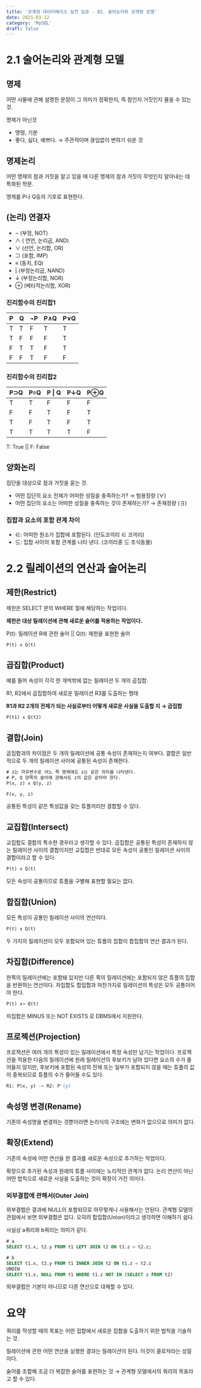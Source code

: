 ```yaml
---
title: '관계형 데이터베이스 실전 입문 - 02. 술어논리와 관계형 모델'
date: 2021-03-12
category: 'MySQL'
draft: false
---
```


# 2.1 술어논리와 관계형 모델

## 명제

어떤 사물에 관해 설명한 문장이 그 의미가 정확한지, 즉 참인지 거짓인지 물을 수 있는 것.

명제가 아닌것

- 명령, 기분
- 좋다, 싫다, 예쁘다. → 주관적이며 끊임없이 변하기 쉬운 것

## 명제논리

어떤 명제의 참과 거짓을 알고 있을 때 다른 명제의 참과 거짓이 무엇인지 알아내는 데 특화된 학문.

명제를 P나 Q등의 기호로 표현한다.

## (논리) 연결자

- ¬ (부정, NOT)
- ∧ ( 연언, 논리곱, AND)
- ∨ (선언, 논리합, OR)
- ⊃ (포함, IMP)
- ≡ (동치, EQ)
- | (부정논리곱, NAND)
- ↓ (부정논리합, NOR)
- ⊕ (베타적논리합, XOR)

### 진리함수의 진리합1

| P   | Q   | ¬P  | P∧Q | P∨Q |
| --- | --- | --- | --- | --- |
| T   | T   | F   | T   | T   |
| T   | F   | F   | F   | T   |
| F   | T   | T   | F   | T   |
| F   | F   | T   | F   | F   |

### 진리함수의 진리합2

| P⊃Q | P≡Q | P \| Q | P↓Q | P⊕Q |
| --- | --- | ------ | --- | --- |
| T   | T   | F      | F   | F   |
| F   | F   | T      | F   | T   |
| T   | F   | T      | F   | T   |
| T   | T   | T      | T   | F   |

T: True || F: False

## 양화논리

집단을 대상으로 참과 거짓을 묻는 것.

- 어떤 집단의 요소 전체가 어떠한 성질을 충족하는가? → 범용정량 (∀)
- 어떤 집단의 요소는 어떠한 성질을 충족하는 것이 존재하는가? → 존재정량 (∃)

### 집합과 요소의 포함 관계 차이

- ∈: 어떠한 원소가 집합에 포함된다. (인도코끼리 ∈ 코끼리)
- ⊆: 집합 사이의 포함 관계를 나타 낸다. (코끼리종 ⊆ 초식동물)

# 2.2 릴레이션의 연산과 술어논리

## 제한(Restrict)

제한은 SELECT 문의 WHERE 절에 해당하는 작업이다.

**제한은 대상 릴레이션에 관해 새로운 술어를 적용하는 작업이다.**

P(t): 릴레이션 R에 관한 술어 || Q(t): 제한을 표현한 술어

```sql
P(t) ∧ Q(t)
```

## 곱집합(Product)

예를 들어 속성이 각각 한 개씩밖에 없는 릴레이션 두 개의 곱집합.

R1, R2에서 곱집합하여 새로운 릴레이션 R3를 도출하는 형태

**R1과 R2 2개의 전제가 되는 사실로부터 어떻게 새로운 사실을 도출할 지 → 곱집합**

```sql
P(t1) ∧ Q(t2)
```

## 결합(Join)

곱집합과의 차이점은 두 개의 릴레이션에 공통 속성이 존재하는지 여부다. 결합은 일반적으로 두 개의 릴레이션 사이에 공통된 속성이 존재한다.

```sql
# z는 자유변수로 어느 쪽 명제에도 z는 같은 의미를 나타낸다.
# P, Q 양쪽의 술어에 관해서도 z의 값은 같아야 한다.
P(x, z) ∧ Q(y, z)

F(x, y, z)
```

공통된 특성이 같은 특성값을 갖는 튜플끼리만 결합할 수 있다.

## 교집합(Intersect)

교집합도 결합의 특수한 경우라고 생각할 수 있다. 곱집합은 공통된 특성이 존재하지 않는 릴레이션 사이의 결합이지만 교집합은 반대로 모든 속성이 공통인 릴레이션 사이의 결합이라고 할 수 있다.

```sql
P(t) ∧ Q(t)
```

모든 속성이 공통이므로 튜플을 구별해 표현할 필요는 없다.

## 합집합(Union)

모든 특성이 공통인 릴레이션 사이의 연산이다.

```sql
P(t) ∨ Q(t)
```

두 가지의 릴레이션이 모두 포함되어 있는 튜플의 집합이 합집합의 연산 결과가 된다.

## 차집합(Difference)

한쪽의 릴레이션에는 포함돼 있지만 다른 쪽의 릴레이션에는 포함되지 않은 튜플의 집합을 반환하는 연산이다. 차집합도 합집합과 마찬가지로 릴레이션의 특성은 모두 공통이어야 한다.

```sql
P(t) ∧¬ Q(t)
```

차집합은 MINUS 또는 NOT EXISTS 로 DBMS에서 지원한다.

## 프로젝션(Projection)

프로젝션은 여러 개의 특성이 있는 릴레이션에서 특정 속성만 남기는 작업이다. 프로젝션을 적용한 다음의 릴레이션에 원래 릴레이션의 후보키가 남아 있다면 요소의 수가 줄어들지 않지만, 후보키에 포함된 속성의 전체 또는 일부가 포함되지 않을 때는 튜플의 값이 중복되므로 튜플의 수가 줄어들 수도 있다.

```sql
R1: P(x, y) -> R2: P'(y)
```

## 속성명 변경(Rename)

기존의 속성명을 변경하는 것뿐이라면 논리식의 구조에는 변화가 없으므로 의미가 없다.

## 확장(Extend)

기존의 속성에 어떤 연산을 한 결과를 새로운 속성으로 추가하는 작업이다.

확장으로 추가된 속성과 원래의 튜플 사이에는 노리적인 관계가 없다. 논리 연산이 아닌 어떤 법칙으로 새로운 사실을 도출하는 것이 확장이 가진 의미다.

### 외부결합에 관해서(Outer Join)

외부결합은 결과에 NULL이 포함되므로 아무렇게나 사용해서는 안된다. 관계형 모델의 관점에서 보면 외부결합은 없다. 오히려 합집합(Union)이라고 생각하면 이해하기 쉽다.

사실상 a쿼리와 b쿼리는 의미가 같다.

```sql
# a
SELECT t1.x, t2.y FROM t1 LEFT JOIN t2 ON t1.z = t2.z;

# b
SELECT t1.x, t2.y FROM t1 INNER JOIN t2 ON t1.z = t2.z
UNOIN
SELECT t1.x, NULL FROM t1 WHERE t1.z NOT IN (SELECT z FROM t2)
```

외부결합은 기본이 아니므로 다른 연산으로 대체할 수 있다.

# 요약

쿼리를 작성할 때의 목표는 어떤 집합에서 새로운 집합을 도출하기 위한 법칙을 기술하는 것.

릴레이션에 관한 어떤 연산을 실행한 결과는 릴레이션이 된다. 이것이 클로저라는 성질이다.

술어를 조합해 조금 더 복잡한 술어를 표현하는 것 → 관계형 모델에서의 쿼리의 목표라고 할 수 있다.
